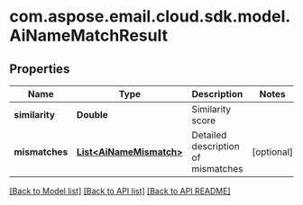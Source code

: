 
# com.aspose.email.cloud.sdk.model.AiNameMatchResult
## Properties
Name | Type | Description | Notes
------------ | ------------- | ------------- | -------------
**similarity** | **Double** | Similarity score              | 
**mismatches** | [**List&lt;AiNameMismatch&gt;**](AiNameMismatch.md) | Detailed description of mismatches              |  [optional]




[[Back to Model list]](README.md#documentation-for-models) [[Back to API list]](README.md#documentation-for-api-endpoints) [[Back to API README]](README.md)

